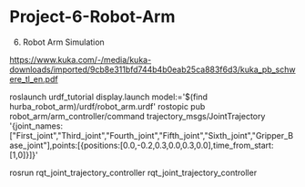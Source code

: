 # Project-6-Robot-Arm
6. Robot Arm Simulation


https://www.kuka.com/-/media/kuka-downloads/imported/9cb8e311bfd744b4b0eab25ca883f6d3/kuka_pb_schwere_tl_en.pdf

roslaunch urdf_tutorial display.launch model:='$(find hurba_robot_arm)/urdf/robot_arm.urdf'
rostopic pub robot_arm/arm_controller/command trajectory_msgs/JointTrajectory '{joint_names:["First_joint","Third_joint","Fourth_joint","Fifth_joint","Sixth_joint","Gripper_Base_joint"],points:[{positions:[0.0,-0.2,0.3,0.0,0.3,0.0],time_from_start:[1,0]}]}'

rosrun rqt_joint_trajectory_controller rqt_joint_trajectory_controller